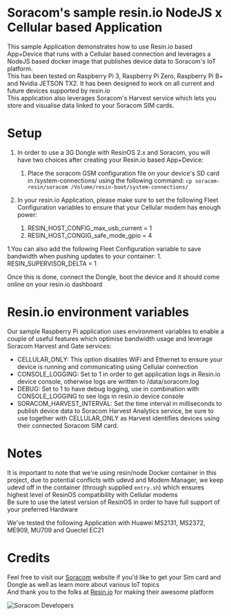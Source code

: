 # Soracom's sample resin.io NodeJS x Cellular based Application
This sample Application demonstrates how to use Resin.io based App+Device that runs with a Cellular based connection and leverages a NodeJS based docker image that publishes device data to Soracom's IoT platform.  
This has been tested on Raspberry Pi 3, Raspberry Pi Zero, Raspberry Pi B+ and Nvidia JETSON TX2. It has been designed to work on all current and future devices supported by resin.io  
This application also leverages Soracom's Harvest service which lets you store and visualise data linked to your Soracom SIM cards.   

# Setup  
1. In order to use a 3G Dongle with ResinOS 2.x and Soracom, you will have two choices after creating your Resin.io based App+Device:  
    1. Place the soracom GSM configuration file on your device's SD card in /system-connections/ using the following command: `cp soracom-resin/soracom /Volume/resin-boot/system-connections/`  
  
1. In your resin.io Application, please make sure to set the following Fleet Configuration variables to ensure that your Cellular modem has enough power:  
    1. RESIN_HOST_CONFIG_max_usb_current = 1  
    1. RESIN_HOST_CONGIG_safe_mode_gpio = 4  
  
1.You can also add the following Fleet Configuration variable to save bandwidth when pushing updates to your container:
    1. RESIN_SUPERVISOR_DELTA = 1  
  
Once this is done, connect the Dongle, boot the device and it should come online on your resin.io dashboard  
  
# Resin.io environment variables  
Our sample Raspberry Pi application uses environment variables to enable a couple of useful features which optimise bandwidth usage and leverage Soracom Harvest and Gate services:
* CELLULAR_ONLY: This option disables WiFi and Ethernet to ensure your device is running and communicating using Cellular connection
* CONSOLE_LOGGING: Set to 1 in order to get application logs in Resin.io device console, otherwise logs are written to /data/soracom.log
* DEBUG: Set to 1 to have debug logging, use in combination with CONSOLE_LOGGING to see logs in resin.io device console
* SORACOM_HARVEST_INTERVAL: Set the time interval in milliseconds to publish device data to Soracom Harvest Analytics service, be sure to use together with CELLULAR_ONLY as Harvest identifies devices using their connected Soracom SIM card.  
  
# Notes  
It is important to note that we're using resin/node Docker container in this project, due to potential conflicts with udevd and Modem Manager, we keep udevd off in the container (through supplied `entry.sh`) which ensures highest level of ResinOS compatibility with Cellular modems  
Be sure to use the latest version of ResinOS in order to have full support of your preferred Hardware  
  
We've tested the following Application with Huawei MS2131, MS2372, ME909, MU709 and Quectel EC21  

# Credits
Feel free to visit our [Soracom](https://www.soracom.io) website if you'd like to get your Sim card and Dongle as well as learn more about various IoT topics  
And thank you to the folks at [Resin.io](https://www.resin.io) for making their awesome platform  

![Soracom Developers](https://raw.githubusercontent.com/soracom/resin-rpi-demo/master/logo_developers_head.png)